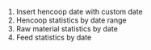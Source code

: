 1. Insert hencoop date with custom date
2. Hencoop statistics by date range
3. Raw material statistics by date
4. Feed statistics by date
